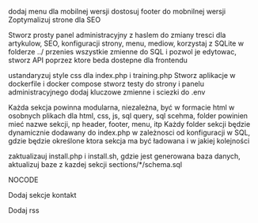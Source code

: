 dodaj menu dla mobilnej wersji
dostosuj footer do mobnilnej wersji
Zoptymalizuj strone dla SEO

Stworz prosty panel administracyjny z haslem do zmiany tresci dla artykulow, SEO, konfiguracji strony, menu, mediow, korzystaj z SQLite w folderze ../
przenies wszystkie zmienne do SQL i pozwol je edytowac, stworz API poprzez ktore beda dostepne dla frontendu

ustandaryzuj style css dla index.php i training.php
Stworz aplikacje w dockerfile i docker compose
stworz testy do strony i panelu administracyjnego
dodaj kluczowe zmienne i sciezki do .env

Każda sekcja powinna modularna, niezależna, być w formacie html w osobnych plikach dla html, css, js, sql query,  sql scehma, 
folder powinien mieć nazwe sekcji, np header, footer, menu, itp
Każdy folder sekcji będzie dynamicznie dodawany do index.php w zależnosci od konfiguracji w SQL, gdzie będzie określone ktora sekcja ma być ładowana i w jakiej kolejności

zaktualizauj install.php i install.sh, gdzie jest generowana baza danych, aktualizuj baze z kazdej sekcji sections/*/schema.sql

NOCODE

Dodaj sekcje kontakt

Dodaj rss


